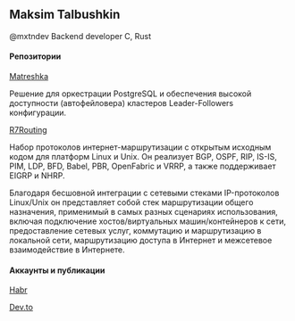 ## Maksim Talbushkin

@mxtndev
Backend developer С, Rust

#### Репозитории

[Matreshka](https://github.com/x0fibonacci/Matreshka)</p>

Решение для оркестрации PostgreSQL и обеспечения высокой доступности (автофейловера) кластеров Leader-Followers конфигурации.

[R7Routing](https://github.com/x0fibonacci/R7Routing)</p>

Набор протоколов интернет-маршрутизации с открытым исходным кодом для платформ Linux и Unix. Он реализует BGP, OSPF, RIP, IS-IS, PIM, LDP, BFD, Babel, PBR, OpenFabric и VRRP, а также поддерживает EIGRP и NHRP.

Благодаря бесшовной интеграции с сетевыми стеками IP-протоколов Linux/Unix он представляет собой стек маршрутизации общего назначения, применимый в самых разных сценариях использования, включая подключение хостов/виртуальных машин/контейнеров к сети, предоставление сетевых услуг, коммутацию и маршрутизацию в локальной сети, маршрутизацию доступа в Интернет и межсетевое взаимодействие в Интернете.

#### Аккаунты и публикации

[Habr](https://habr.com/ru/users/x0fibonacci/)

[Dev.to](https://dev.to/x0fibonacci)
